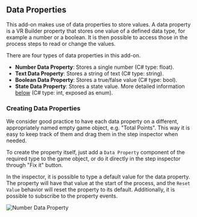 ## Data Properties

This add-on makes use of data properties to store values. A data property is a VR Builder property that stores one value
of a defined data type, for example a number or a boolean. It is then possible to access those in the process steps to
read or change the values.

There are four types of data properties in this add-on.

- **Number Data Property**: Stores a single number (C# type: float).
- **Text Data Property**: Stores a string of text (C# type: string).
- **Boolean Data Property**: Stores a true/false value (C# type: bool).
- **State Data Property**: Stores a state value. More detailed information [below](state-data-properties.md) (C# type:
  int, exposed as enum).

### Creating Data Properties

We consider good practice to have each data property on a different, appropriately named empty game object, e.g. "Total
Points". This way it is easy to keep track of them and drag them in the step inspector when needed.

To create the property itself, just add a `Data Property` component of the required type to the game object, or do it
directly in the step inspector through "Fix it" button.

In the inspector, it is possible to type a default value for the data property. The property will have that value at the
start of the process, and the `Reset Value` behavior will reset the property to its default. Additionally, it is
possible to subscribe to the property events.

![Number Data Property](images/number-data-property.png)
